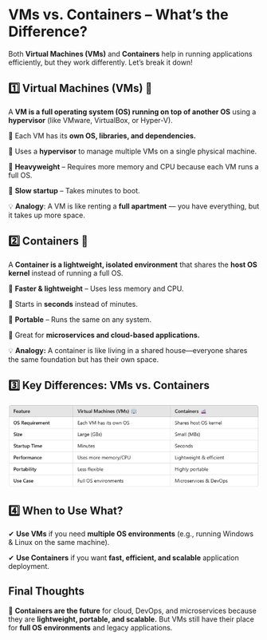 # VMs vs. Containers – What’s the Difference?



Both **Virtual Machines (VMs)** and **Containers** help in running applications efficiently, but they work differently. Let’s break it down!


## 1️⃣ Virtual Machines (VMs) 🏢


A **VM is a full operating system (OS) running on top of another OS** using a **hypervisor** (like VMware, VirtualBox, or Hyper-V).


🔹 Each VM has its **own OS, libraries, and dependencies.**

🔹 Uses a **hypervisor** to manage multiple VMs on a single physical machine.

🔹 **Heavyweight** – Requires more memory and CPU because each VM runs a full OS.

🔹 **Slow startup** – Takes minutes to boot.

💡 **Analogy**: A VM is like renting a **full apartment** — you have everything, but it takes up more space.



## 2️⃣ Containers 🚢

A **Container is a lightweight, isolated environment** that shares the **host OS kernel** instead of running a full OS.


🔹 **Faster & lightweight** – Uses less memory and CPU.

🔹 Starts in **seconds** instead of minutes.

🔹 **Portable** – Runs the same on any system.

🔹 Great for **microservices and cloud-based applications.**


💡 **Analogy:** A container is like living in a shared house—everyone shares the same foundation but has their own space.


## 3️⃣ Key Differences: VMs vs. Containers

![alt text](image.png)


## 4️⃣ When to Use What?

✔ **Use VMs** if you need **multiple OS environments** (e.g., running Windows & Linux on the same machine).

✔ **Use Containers** if you want **fast, efficient, and scalable** application deployment.



## Final Thoughts

🚀 **Containers are the future** for cloud, DevOps, and microservices because they are **lightweight, portable, and scalable.** But VMs still have their place for **full OS environments** and legacy applications.